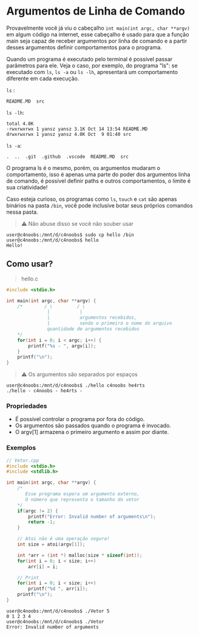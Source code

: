 # Argumentos de Linha de Comando

Provavelmente você já viu o cabeçalho `int main(int argc, char **argv)` em algum código na internet, esse cabeçalho é usado para que a função main seja capaz de receber argumentos por linha de comando e a partir desses argumentos definir comportamentos para o programa. 

Quando um programa é executado pelo terminal é possível passar parâmetros para ele. Veja o caso, por exemplo, do programa "ls": se executado com `ls`, `ls -a` ou `ls -lh`, apresentará um comportamento diferente em cada execução.

`ls` : 
```
README.MD  src
```

`ls -lh`: 
```
total 4.0K
-rwxrwxrwx 1 yansz yansz 3.1K Oct 14 13:54 README.MD
drwxrwxrwx 1 yansz yansz 4.0K Oct  9 01:40 src
```

`ls -a`: 
```
.  ..  .git  .github  .vscode  README.MD  src
```

O programa ls é o mesmo, porém, os argumentos mudaram o comportamento, isso é apenas uma parte do poder dos argumentos linha de comando, é possível definir paths e outros comportamentos, o limite é sua criatividade! 



Caso esteja curioso, os programas como `ls`, `touch` e `cat` são apenas binários na pasta `/bin`, você pode inclusive botar seus próprios comandos nessa pasta.

> :warning: Não abuse disso se você não souber usar
```
user@c4noobs:/mnt/d/c4noobs$ sudo cp hello /bin
user@c4noobs:/mnt/d/c4noobs$ hello
Hello!
```

## Como usar?

> hello.c
```c
#include <stdio.h>

int main(int argc, char **argv) {
    /*        / \         / \
               |           |
               |           argumentos recebidos, 
               |           sendo o primeiro o nome do arquivo
               quantidade de argumentos recebidos
    */
    for(int i = 0; i < argc; i++) {
        printf("%s - ", argv[i]);
    }
    printf("\n");
}
```
> :warning: Os argumentos são separados por espaços
```shell
user@c4noobs:/mnt/d/c4noobs$ ./hello c4noobs he4rts
./hello - c4noobs - he4rts -
```

### Propriedades

- É possível controlar o programa por fora do código.
- Os argumentos são passados quando o programa é invocado.
- O argv[1] armazena o primeiro argumento e assim por diante. 

### Exemplos

```c
// Vetor.cpp
#include <stdio.h>
#include <stdlib.h>

int main(int argc, char **argv) {
    /* 
       Esse programa espera um argumento externo, 
       O número que representa o tamanho do vetor 
    */
    if(argc != 2) {
        printf("Error: Invalid number of arguments\n");
        return -1;
    }

    // Atoi não é uma operação segura!
    int size = atoi(argv[1]);

    int *arr = (int *) malloc(size * sizeof(int));
    for(int i = 0; i < size; i++)
        arr[i] = i;

    // Print
    for(int i = 0; i < size; i++)
        printf("%d ", arr[i]);
    printf("\n");
}
```
```shell
user@c4noobs:/mnt/d/c4noobs$ ./Vetor 5
0 1 2 3 4
user@c4noobs:/mnt/d/c4noobs$ ./Vetor
Error: Invalid number of arguments
```